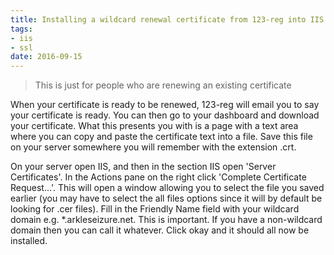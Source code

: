```yaml
---
title: Installing a wildcard renewal certificate from 123-reg into IIS
tags:
- iis
- ssl
date: 2016-09-15
---
```

> This is just for people who are renewing an existing certificate

When your certificate is ready to be renewed, 123-reg will email you to say your certificate is ready. You can then go to your dashboard and download your certificate. What this presents you with is a page with a text area where you can copy and paste the certificate text into a file. Save this file on your server somewhere you will remember with the extension .crt. 

On your server open IIS, and then in the section IIS open 'Server Certificates'. In the Actions pane on the right click 'Complete Certificate Request...'. This will open a window allowing you to select the file you saved earlier (you may have to select the all files options since it will by default be looking for .cer files). Fill in the Friendly Name field with your wildcard domain e.g. *.arkleseizure.net. This is important. If you have a non-wildcard domain then you can call it whatever. Click okay and it should all now be installed.